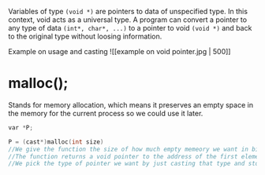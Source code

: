 Variables of type `(void *)` are pointers to data of unspecified type. In this context, void acts as a universal type.
A program can convert a pointer to any type of data `(int*, char*, ...)` to a pointer to void `(void *)` and back to the original type without loosing information.

Example on usage and casting
![[example on void pointer.jpg | 500]]

# malloc();
Stands for memory allocation, which means it preserves an empty space in the memory for the current process so we could use it later.
```cpp
var *P;

P = (cast*)malloc(int size)
//We give the function the size of how much empty memeory we want in bits
//The function returns a void pointer to the address of the first element in the allocated memory (a null pointer if allocation fails)
//We pick the type of pointer we want by just casting that type and store in a pointer variable of the same type
```

